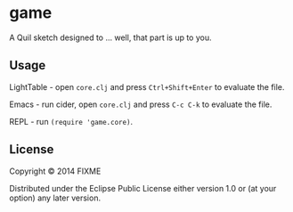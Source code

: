 # game

A Quil sketch designed to ... well, that part is up to you.

## Usage

LightTable - open `core.clj` and press `Ctrl+Shift+Enter` to evaluate the file.

Emacs - run cider, open `core.clj` and press `C-c C-k` to evaluate the file.

REPL - run `(require 'game.core)`.

## License

Copyright © 2014 FIXME

Distributed under the Eclipse Public License either version 1.0 or (at
your option) any later version.

